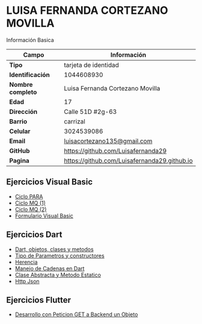 # LUISA FERNANDA CORTEZANO MOVILLA 
Información Basica

| Campo | Información |
| --- | --- |
| **Tipo** | tarjeta de identidad |
| **Identificación** | 1044608930 |
| **Nombre completo** | Luisa Fernanda Cortezano Movilla |
| **Edad** | 17 |
| **Dirección** | Calle 51D #2g-63|
| **Barrio** | carrizal  |
| **Celular** | 3024539086|
| **Email** | luisacortezano135@gmail.com |
| **GitHub** | https://github.com/Luisafernanda29|
| **Pagina** | https://github.com/Luisafernanda29.github.io|


## Ejercicios Visual Basic
- [Ciclo PARA](VisualBasic/ADSO4.md)
- [Ciclo MQ (1)](VisualBasic/ADSO5.md)
- [Ciclo MQ (2)](VisualBasic/ADSO6.md)
- [Formulario Visual Basic](VisualBasic/ADSO7.md)

## Ejercicios Dart
- [Dart, objetos, clases y metodos](Dart/ADSO8.md)
- [Tipo de Parametros y constructores](Dart/ADSO9.md)
- [Herencia](Dart/ADSO10.md)
- [Manejo de Cadenas en Dart](Dart/ADSO11.md)
- [Clase Abstracta y Metodo Estatico](Dart/ADSO12.md)
- [Http Json](Dart/Json.md)

## Ejercicios Flutter
- [Desarrollo con Peticion GET a Backend un Objeto](Flutter/ADSO13.md)